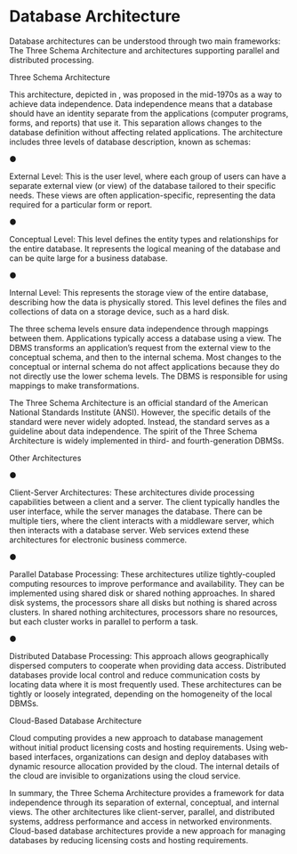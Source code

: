 # Database Architecture
Database architectures can be understood through two main frameworks: The Three Schema Architecture and architectures supporting parallel and distributed processing.

Three Schema Architecture

This architecture, depicted in , was proposed in the mid-1970s as a way to achieve data independence. Data independence means that a database should have an identity separate from the applications (computer programs, forms, and reports) that use it. This separation allows changes to the database definition without affecting related applications. The architecture includes three levels of database description, known as schemas:

●

External Level: This is the user level, where each group of users can have a separate external view (or view) of the database tailored to their specific needs. These views are often application-specific, representing the data required for a particular form or report.

●

Conceptual Level: This level defines the entity types and relationships for the entire database. It represents the logical meaning of the database and can be quite large for a business database.

●

Internal Level: This represents the storage view of the entire database, describing how the data is physically stored. This level defines the files and collections of data on a storage device, such as a hard disk.

The three schema levels ensure data independence through mappings between them. Applications typically access a database using a view. The DBMS transforms an application’s request from the external view to the conceptual schema, and then to the internal schema. Most changes to the conceptual or internal schema do not affect applications because they do not directly use the lower schema levels. The DBMS is responsible for using mappings to make transformations.

The Three Schema Architecture is an official standard of the American National Standards Institute (ANSI). However, the specific details of the standard were never widely adopted. Instead, the standard serves as a guideline about data independence. The spirit of the Three Schema Architecture is widely implemented in third- and fourth-generation DBMSs.

Other Architectures

●

Client-Server Architectures: These architectures divide processing capabilities between a client and a server. The client typically handles the user interface, while the server manages the database. There can be multiple tiers, where the client interacts with a middleware server, which then interacts with a database server. Web services extend these architectures for electronic business commerce.

●

Parallel Database Processing: These architectures utilize tightly-coupled computing resources to improve performance and availability. They can be implemented using shared disk or shared nothing approaches. In shared disk systems, the processors share all disks but nothing is shared across clusters. In shared nothing architectures, processors share no resources, but each cluster works in parallel to perform a task.

●

Distributed Database Processing: This approach allows geographically dispersed computers to cooperate when providing data access. Distributed databases provide local control and reduce communication costs by locating data where it is most frequently used. These architectures can be tightly or loosely integrated, depending on the homogeneity of the local DBMSs.

Cloud-Based Database Architecture

Cloud computing provides a new approach to database management without initial product licensing costs and hosting requirements. Using web-based interfaces, organizations can design and deploy databases with dynamic resource allocation provided by the cloud. The internal details of the cloud are invisible to organizations using the cloud service.

In summary, the Three Schema Architecture provides a framework for data independence through its separation of external, conceptual, and internal views. The other architectures like client-server, parallel, and distributed systems, address performance and access in networked environments. Cloud-based database architectures provide a new approach for managing databases by reducing licensing costs and hosting requirements.